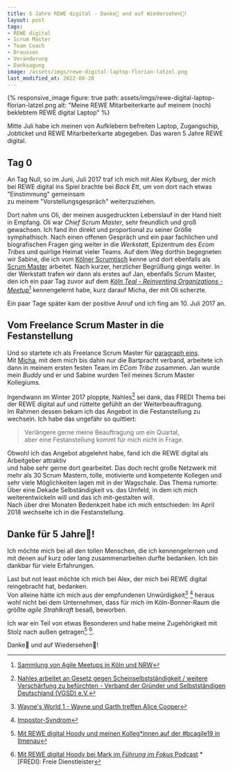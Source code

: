 ```yaml
---
title: 5 Jahre REWE digital - Danke🙏 und auf Wiedersehen👋!
layout: post
tags:
- REWE digital
- Scrum Master
- Team Coach
- Draussen
- Veränderung
- Danksagung
image: /assets/imgs/rewe-digital-laptop-florian-latzel.png
last_modified_at: 2022-08-20
---
```

{% responsive_image figure: true 
path: assets/imgs/rewe-digital-laptop-florian-latzel.png
alt: "Meine REWE Mitarbeiterkarte auf meinem (noch) beklebtem REWE digital Laptop" %}

Mitte Juli habe ich meinen von Aufklebern befreiten Laptop, 
Zugangschip, Jobticket und REWE Mitarbeiterkarte abgegeben.
Das waren 5 Jahre REWE digital.<!--break-->

## Tag 0

An Tag Null, so im Juni, Juli 2017 traf ich mich mit Alex Kylburg,
der mich bei REWE digital ins Spiel brachte bei *Back Ett*,
um von dort nach etwas "Einstimmung" gemeinsam  
zu meinem "Vorstellungsgespräch" weiterzuziehen.

Dort nahm uns Oli, der meinen ausgedruckten Lebenslauf in der Hand hielt in Empfang. 
Oli war *Chief Scrum Master*, sehr freundlich und groß gewachsen.
Ich fand ihn direkt und proportional zu seiner Größe symphathisch.
Nach einen offenen Gespräch und ein paar fachlichen und biografischen Fragen
ging weiter in die *Werkstatt*, Epizentrum des *Ecom Tribes* 
und quirlige Heimat vieler Teams. 
Auf dem Weg dorthin begegneten wir Sabine, 
die ich vom [Kölner Scrumtisch](/thema/scrumtisch-koln/) kenne
und dort ebenfalls als [Scrum Master](/thema/scrum-master/) arbeitet.
Nach kurzer, herzlicher Begrüßung gings weiter.
In der Werkstatt trafen wir dann als erstes auf Jan, ebenfalls Scrum Master,
den ich ein paar Tag zuvor 
auf dem [*Köln Teal - Reinventing Organizations - Meetup*](
https://www.meetup.com/de-DE/Koln-Teal-Reinventing-Organizations-Meetup/)[^meetups]
kennengelernt habe,
kurz darauf Micha, der mit Oli scherzte. 

Ein paar Tage später kam der positive Anruf und ich fing am 10. Juli 2017 an.   

## Vom Freelance Scrum Master in die Festanstellung

Und so startete ich als Freelance Scrum Master 
für [paragraph eins](https://www.paragraph1.de).  
Mit [Micha](https://michael-kutz.de/), 
mit dem mich bis dahin nur die Bartpracht verband,
arbeitete ich dann in meinem ersten festen Team im *ECom Tribe* zusammen.
Jan wurde mein *Buddy* und er und Sabine wurden Teil meines Scrum Master Kollegiums.
   
Irgendwann im Winter 2017 ploppte, Nahles[^nahles] sei dank, 
das FREDI Thema bei der REWE digital auf
und rüttelte gefühlt an der Weiterbeauftragung.   
Im Rahmen dessen bekam ich das Angebot in die Festanstellung zu wechseln.
Ich habe das ungefähr so quittiert:

> Verlängere gerne meine Beauftragung um ein Quartal,    
> aber eine Festanstellung kommt für mich nicht in Frage.

Obwohl ich das Angebot abgelehnt habe, 
fand ich die REWE digital als Arbeitgeber attraktiv   
und habe sehr gerne dort gearbeitet. 
Das doch recht große Netzwerk mit mehr als 30 Scrum Mastern,
tolle, motivierte und kompetente Kollegen und sehr viele Möglichkeiten 
lagen mit in der Wagschale.
Das Thema rumorte: Über eine Dekade Selbständigkeit vs. das Umfeld, 
in dem ich mich weiterentwickeln will und das ich mit-gestalten will.   
Nach über drei Monaten Bedenkzeit habe ich mich entschieden: 
Im April 2018 wechselte ich in die Festanstellung.

## Danke für 5 Jahre🙏! 

Ich möchte mich bei all den tollen Menschen, 
die ich kennengelernen und mit denen 
auf kurz oder lang zusammenarbeiten durfte bedanken.
Ich bin dankbar für viele Erfahrungen.

Last but not least möchte ich mich bei Alex, 
der mich bei REWE digital reingebracht hat, bedanken.   
Von alleine hätte ich mich aus der empfundenen Unwürdigkeit[^wayne] [^imposter] heraus 
wohl nicht bei dem Unternehmen,
dass für mich im Köln-Bonner-Raum die größte *agile Strahlkraft* besaß, beworben.

Ich war ein Teil von etwas Besonderen 
und habe meine Zugehörigkeit mit Stolz nach außen getragen[^hoody] [^hoody2]. 

Danke🙏 und auf Wiedersehen👋!

[^nahles]: [Nahles arbeitet an Gesetz gegen Scheinselbstständigkeit / weitere Verschärfung zu befürchten - Verband der Gründer und Selbstständigen Deutschland (VGSD) e.V.](https://www.vgsd.de/nahles-arbeitet-an-gesetz-gegen-scheinselbststaendigkeit-weitere-verschaerfungen-zu-befuerchten/)
[^meetups]: [Sammlung von Agile Meetups in Köln und NRW](/agile-meetups-events-koeln-nrw.html)
[^imposter]: [Impostor-Syndrom](https://de.wikipedia.org/wiki/Hochstapler-Syndrom)
[^wayne]: [Wayne's World 1 - Wayne und Garth treffen Alice Cooper](https://www.youtube.com/watch?v=LKsyUDLQ9G8)
[^hoody]: [Mit REWE digital Hoody und meinen Kolleg*innen auf der #bcagile19 in Ilmenau](https://twitter.com/fl3a/status/1188165005730074625) 
[^hoody2]: [Mit REWE digital Hoody bei Mark im *Führung im Fokus* Podcast](/2021/11/28/podcast-laterale-fuehrung-agilitaet-rewe-digital.html)
*[FREDI]: Freie Dienstleister
